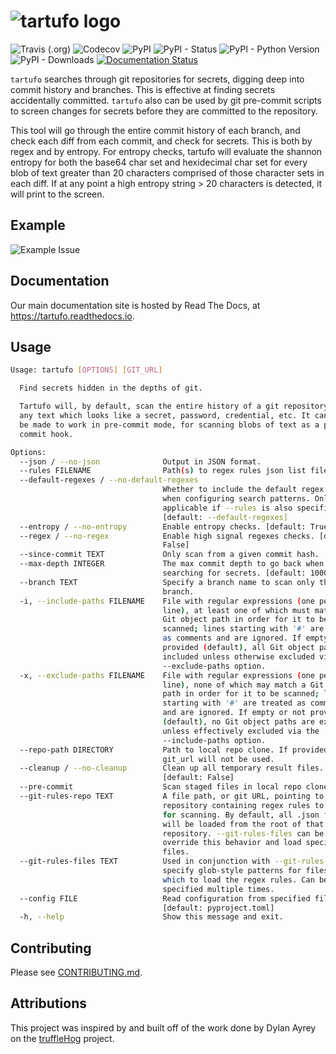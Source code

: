 # ![tartufo logo](docs/source/_static/img/tartufo.png)

![Travis (.org)](https://img.shields.io/travis/godaddy/tartufo)
![Codecov](https://img.shields.io/codecov/c/github/godaddy/tartufo)
![PyPI](https://img.shields.io/pypi/v/tartufo)
![PyPI - Status](https://img.shields.io/pypi/status/tartufo)
![PyPI - Python Version](https://img.shields.io/pypi/pyversions/tartufo)
![PyPI - Downloads](https://img.shields.io/pypi/dm/tartufo)
[![Documentation Status](https://readthedocs.org/projects/tartufo/badge/?version=latest)](https://tartufo.readthedocs.io/en/latest/?badge=latest)

`tartufo` searches through git repositories for secrets, digging deep into
commit history and branches. This is effective at finding secrets accidentally
committed. `tartufo` also can be used by git pre-commit scripts to screen
changes for secrets before they are committed to the repository.

This tool will go through the entire commit history of each branch, and check
each diff from each commit, and check for secrets. This is both by regex and by
entropy. For entropy checks, tartufo will evaluate the shannon entropy for both
the base64 char set and hexidecimal char set for every blob of text greater
than 20 characters comprised of those character sets in each diff. If at any
point a high entropy string > 20 characters is detected, it will print to the
screen.

## Example

![Example Issue](docs/source/_static/img/example_issue.png)

## Documentation

Our main documentation site is hosted by Read The Docs, at
<https://tartufo.readthedocs.io>.

## Usage

```bash
Usage: tartufo [OPTIONS] [GIT_URL]

  Find secrets hidden in the depths of git.

  Tartufo will, by default, scan the entire history of a git repository for
  any text which looks like a secret, password, credential, etc. It can also
  be made to work in pre-commit mode, for scanning blobs of text as a pre-
  commit hook.

Options:
  --json / --no-json              Output in JSON format.
  --rules FILENAME                Path(s) to regex rules json list file(s).
  --default-regexes / --no-default-regexes
                                  Whether to include the default regex list
                                  when configuring search patterns. Only
                                  applicable if --rules is also specified.
                                  [default: --default-regexes]
  --entropy / --no-entropy        Enable entropy checks. [default: True]
  --regex / --no-regex            Enable high signal regexes checks. [default:
                                  False]
  --since-commit TEXT             Only scan from a given commit hash.
  --max-depth INTEGER             The max commit depth to go back when
                                  searching for secrets. [default: 1000000]
  --branch TEXT                   Specify a branch name to scan only that
                                  branch.
  -i, --include-paths FILENAME    File with regular expressions (one per
                                  line), at least one of which must match a
                                  Git object path in order for it to be
                                  scanned; lines starting with '#' are treated
                                  as comments and are ignored. If empty or not
                                  provided (default), all Git object paths are
                                  included unless otherwise excluded via the
                                  --exclude-paths option.
  -x, --exclude-paths FILENAME    File with regular expressions (one per
                                  line), none of which may match a Git object
                                  path in order for it to be scanned; lines
                                  starting with '#' are treated as comments
                                  and are ignored. If empty or not provided
                                  (default), no Git object paths are excluded
                                  unless effectively excluded via the
                                  --include-paths option.
  --repo-path DIRECTORY           Path to local repo clone. If provided,
                                  git_url will not be used.
  --cleanup / --no-cleanup        Clean up all temporary result files.
                                  [default: False]
  --pre-commit                    Scan staged files in local repo clone.
  --git-rules-repo TEXT           A file path, or git URL, pointing to a git
                                  repository containing regex rules to be used
                                  for scanning. By default, all .json files
                                  will be loaded from the root of that
                                  repository. --git-rules-files can be used to
                                  override this behavior and load specific
                                  files.
  --git-rules-files TEXT          Used in conjunction with --git-rules-repo,
                                  specify glob-style patterns for files from
                                  which to load the regex rules. Can be
                                  specified multiple times.
  --config FILE                   Read configuration from specified file.
                                  [default: pyproject.toml]
  -h, --help                      Show this message and exit.
```

## Contributing

Please see [CONTRIBUTING.md](./CONTRIBUTING.md).

## Attributions

This project was inspired by and built off of the work done by Dylan Ayrey on
the [truffleHog] project.

[pre-commit]: https://pre-commit.com/
[truffleHog]: https://github.com/dxa4481/truffleHog
